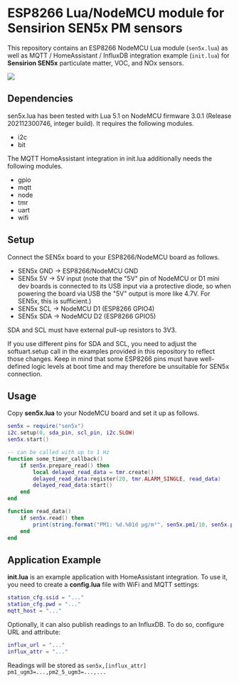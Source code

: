 # ESP8266 Lua/NodeMCU module for Sensirion SEN5x PM sensors

This repository contains an ESP8266 NodeMCU Lua module (`sen5x.lua`) as well as
MQTT / HomeAssistant / InfluxDB integration example (`init.lua`) for
**Sensirion SEN5x** particulate matter, VOC, and NOx sensors.

![](https://finalrewind.org/projects/esp8266-nodemcu-sen5x/media/preview.jpg)

## Dependencies

sen5x.lua has been tested with Lua 5.1 on NodeMCU firmware 3.0.1 (Release
202112300746, integer build). It requires the following modules.

* i2c
* bit

The MQTT HomeAssistant integration in init.lua additionally needs the following
modules.

* gpio
* mqtt
* node
* tmr
* uart
* wifi

## Setup

Connect the SEN5x board to your ESP8266/NodeMCU board as follows.

* SEN5x GND → ESP8266/NodeMCU GND
* SEN5x 5V → 5V input (note that the "5V" pin of NodeMCU or D1 mini dev boards is connected to its USB input via a protective diode, so when powering the board via USB the "5V" output is more like 4.7V. For SEN5x, this is sufficient.)
* SEN5x SCL → NodeMCU D1 (ESP8266 GPIO4)
* SEN5x SDA → NodeMCU D2 (ESP8266 GPIO5)

SDA and SCL must have external pull-up resistors to 3V3.

If you use different pins for SDA and SCL, you need to adjust the
softuart.setup call in the examples provided in this repository to reflect
those changes. Keep in mind that some ESP8266 pins must have well-defined logic
levels at boot time and may therefore be unsuitable for SEN5x connection.

## Usage

Copy **sen5x.lua** to your NodeMCU board and set it up as follows.

```lua
sen5x = require("sen5x")
i2c.setup(0, sda_pin, scl_pin, i2c.SLOW)
sen5x.start()

-- can be called with up to 1 Hz
function some_timer_callback()
	if sen5x.prepare_read() then
		local delayed_read_data = tmr.create()
		delayed_read_data:register(20, tmr.ALARM_SINGLE, read_data)
		delayed_read_data:start()
	end
end

function read_data()
	if sen5x.read() then
		print(string.format("PM1: %d.%01d µg/m³", sen5x.pm1/10, sen5x.pm1%10))
	end
end
```

## Application Example

**init.lua** is an example application with HomeAssistant integration.
To use it, you need to create a **config.lua** file with WiFi and MQTT settings:

```lua
station_cfg.ssid = "..."
station_cfg.pwd = "..."
mqtt_host = "..."
```

Optionally, it can also publish readings to an InfluxDB.
To do so, configure URL and attribute:

```lua
influx_url = "..."
influx_attr = "..."
```

Readings will be stored as `sen5x,[influx_attr] pm1_ugm3=...,pm2_5_ugm3=...,...`
